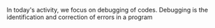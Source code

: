 In today's activity, we focus on debugging of codes. 
Debugging is the identification and correction of errors in a program
